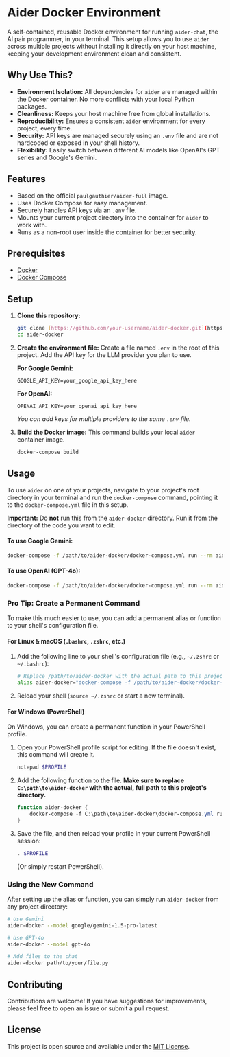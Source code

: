 # Aider Docker Environment

A self-contained, reusable Docker environment for running `aider-chat`, the AI pair programmer, in your terminal. This setup allows you to use `aider` across multiple projects without installing it directly on your host machine, keeping your development environment clean and consistent.

## Why Use This?

* **Environment Isolation:** All dependencies for `aider` are managed within the Docker container. No more conflicts with your local Python packages.
* **Cleanliness:** Keeps your host machine free from global installations.
* **Reproducibility:** Ensures a consistent `aider` environment for every project, every time.
* **Security:** API keys are managed securely using an `.env` file and are not hardcoded or exposed in your shell history.
* **Flexibility:** Easily switch between different AI models like OpenAI's GPT series and Google's Gemini.

## Features

* Based on the official `paulgauthier/aider-full` image.
* Uses Docker Compose for easy management.
* Securely handles API keys via an `.env` file.
* Mounts your current project directory into the container for `aider` to work with.
* Runs as a non-root user inside the container for better security.

## Prerequisites

* [Docker](https://docs.docker.com/get-docker/)
* [Docker Compose](https://docs.docker.com/compose/install/)

## Setup

1.  **Clone this repository:**
    ```bash
    git clone [https://github.com/your-username/aider-docker.git](https://github.com/your-username/aider-docker.git)
    cd aider-docker
    ```

2.  **Create the environment file:**
    Create a file named `.env` in the root of this project. Add the API key for the LLM provider you plan to use.

    **For Google Gemini:**
    ```env
    GOOGLE_API_KEY=your_google_api_key_here
    ```

    **For OpenAI:**
    ```env
    OPENAI_API_KEY=your_openai_api_key_here
    ```
    *You can add keys for multiple providers to the same `.env` file.*

3.  **Build the Docker image:**
    This command builds your local `aider` container image.
    ```bash
    docker-compose build
    ```

## Usage

To use `aider` on one of your projects, navigate to your project's root directory in your terminal and run the `docker-compose` command, pointing it to the `docker-compose.yml` file in this setup.

**Important:** Do **not** run this from the `aider-docker` directory. Run it from the directory of the code you want to edit.

#### To use Google Gemini:

```bash
docker-compose -f /path/to/aider-docker/docker-compose.yml run --rm aider --model google/gemini-1.5-pro-latest
````

#### To use OpenAI (GPT-4o):

```bash
docker-compose -f /path/to/aider-docker/docker-compose.yml run --rm aider --model gpt-4o
```

### Pro Tip: Create a Permanent Command

To make this much easier to use, you can add a permanent alias or function to your shell's configuration file.

#### For Linux & macOS (`.bashrc`, `.zshrc`, etc.)

1.  Add the following line to your shell's configuration file (e.g., `~/.zshrc` or `~/.bashrc`):

    ```bash
    # Replace /path/to/aider-docker with the actual path to this project
    alias aider-docker="docker-compose -f /path/to/aider-docker/docker-compose.yml run --rm aider"
    ```

2.  Reload your shell (`source ~/.zshrc` or start a new terminal).

#### For Windows (PowerShell)

On Windows, you can create a permanent function in your PowerShell profile.

1.  Open your PowerShell profile script for editing. If the file doesn't exist, this command will create it.

    ```powershell
    notepad $PROFILE
    ```

2.  Add the following function to the file. **Make sure to replace `C:\path\to\aider-docker` with the actual, full path to this project's directory.**

    ```powershell
    function aider-docker {
        docker-compose -f C:\path\to\aider-docker\docker-compose.yml run --rm aider $args
    }
    ```

3.  Save the file, and then reload your profile in your current PowerShell session:

    ```powershell
    . $PROFILE
    ```

    (Or simply restart PowerShell).

### Using the New Command

After setting up the alias or function, you can simply run `aider-docker` from any project directory:

```bash
# Use Gemini
aider-docker --model google/gemini-1.5-pro-latest

# Use GPT-4o
aider-docker --model gpt-4o

# Add files to the chat
aider-docker path/to/your/file.py
```

## Contributing

Contributions are welcome\! If you have suggestions for improvements, please feel free to open an issue or submit a pull request.

## License

This project is open source and available under the [MIT License](https://www.google.com/search?q=LICENSE).
